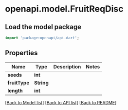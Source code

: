 # openapi.model.FruitReqDisc

## Load the model package
```dart
import 'package:openapi/api.dart';
```

## Properties
Name | Type | Description | Notes
------------ | ------------- | ------------- | -------------
**seeds** | **int** |  | 
**fruitType** | **String** |  | 
**length** | **int** |  | 

[[Back to Model list]](../README.md#documentation-for-models) [[Back to API list]](../README.md#documentation-for-api-endpoints) [[Back to README]](../README.md)


